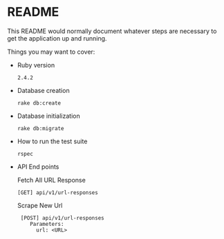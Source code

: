 # README

This README would normally document whatever steps are necessary to get the
application up and running.

Things you may want to cover:

* Ruby version 
    
    ``` 2.4.2 ```

* Database creation

    ``` rake db:create ```

* Database initialization

    ``` rake db:migrate ```

* How to run the test suite

    ``` rspec ```

* API End points
  
   Fetch All URL Response

      [GET] api/v1/url-responses
  
  
   Scrape New Url
      
       [POST] api/v1/url-responses
          Parameters:
            url: <URL>
